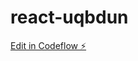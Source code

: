 # react-uqbdun

[Edit in Codeflow ⚡️](https://stackblitz.com/~/github.com/PrudhviRaj1695/react-uqbdun)